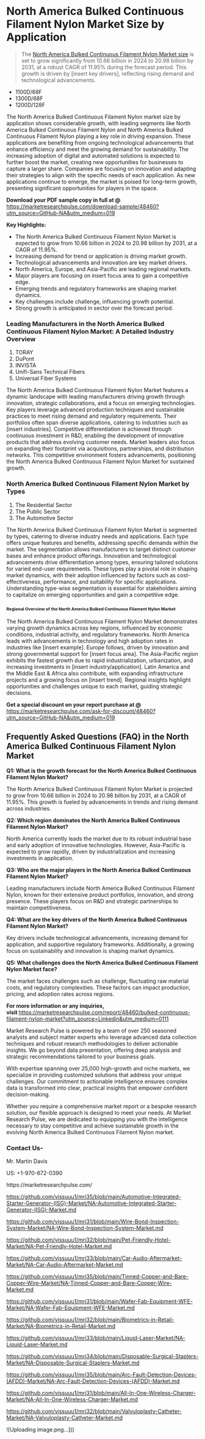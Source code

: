 <h1>North America Bulked Continuous Filament Nylon Market&nbsp;Size by Application</h1><blockquote><p>The <a href="https://marketresearchpulse.com/download-sample/48460?utm_source=GitHub-NA&amp;utm_medium=019">North America Bulked Continuous Filament Nylon Market size</a> is set to grow significantly from 10.66 billion in 2024 to 20.98 billion by 2031, at a robust CAGR of 11.95% during the forecast period. This growth is driven by [insert key drivers], reflecting rising demand and technological advancements.</p></blockquote><ul><li>1100D/68F<li> 1300D/68F<li> 1200D/128F</li></ul><p>The North America Bulked Continuous Filament Nylon market size by application shows considerable growth, with leading segments like North America Bulked Continuous Filament Nylon and North America Bulked Continuous Filament Nylon playing a key role in driving expansion. These applications are benefiting from ongoing technological advancements that enhance efficiency and meet the growing demand for sustainability. The increasing adoption of digital and automated solutions is expected to further boost the market, creating new opportunities for businesses to capture a larger share. Companies are focusing on innovation and adapting their strategies to align with the specific needs of each application. As new applications continue to emerge, the market is poised for long-term growth, presenting significant opportunities for players in the space.</p><p><strong>Download your PDF sample copy in full at @ </strong><a href="https://marketresearchpulse.com/download-sample/48460?utm_source=GitHub-NA&amp;utm_medium=019">https://marketresearchpulse.com/download-sample/48460?utm_source=GitHub-NA&amp;utm_medium=019</a></p><p><strong>Key Highlights: </strong></p><ul><li>The North America Bulked Continuous Filament Nylon Market is expected to grow from 10.66 billion in 2024 to 20.98 billion by 2031, at a CAGR of 11.95%.</li><li>Increasing demand for trend or application is driving market growth.</li><li>Technological advancements and innovation are key market drivers.</li><li>North America, Europe, and Asia-Pacific are leading regional markets.</li><li>Major players are focusing on insert focus area to gain a competitive edge.</li><li>Emerging trends and regulatory frameworks are shaping market dynamics.</li><li>Key challenges include challenge, influencing growth potential.</li><li>Strong growth is anticipated in sector over the forecast period.</li></ul><h3>Leading Manufacturers in the North America Bulked Continuous Filament Nylon Market: A Detailed Industry Overview</h3><ol><li>TORAY</li><li>DuPont</li><li>INVISTA</li><li>Unifi-Sans Technical Fibers</li><li>Universal Fiber Systems</li></ol><div class="flex max-w-full flex-col flex-grow"><div class="min-h-8 text-message flex w-full flex-col items-end gap-2 whitespace-normal break-words [.text-message+&amp;]:mt-5" dir="auto" data-message-author-role="assistant" data-message-id="fd8432e4-4910-450d-b182-61b7bfb0a01f" data-message-model-slug="gpt-4o"><div class="flex w-full flex-col gap-1 empty:hidden first:pt-[3px]"><div class="markdown prose w-full break-words dark:prose-invert light"><p>The North America Bulked Continuous Filament Nylon Market features a dynamic landscape with leading manufacturers driving growth through innovation, strategic collaborations, and a focus on emerging technologies. Key players leverage advanced production techniques and sustainable practices to meet rising demand and regulatory requirements. Their portfolios often span diverse applications, catering to industries such as [insert industries]. Competitive differentiation is achieved through continuous investment in R&amp;D, enabling the development of innovative products that address evolving customer needs. Market leaders also focus on expanding their footprint via acquisitions, partnerships, and distribution networks. This competitive environment fosters advancements, positioning the North America Bulked Continuous Filament Nylon Market for sustained growth.</p></div></div></div></div><h3>North America Bulked Continuous Filament Nylon Market by Types</h3><ol><li>The Residential Sector<li> The Public Sector<li> The Automotive Sector</li></ol><div class="flex max-w-full flex-col flex-grow"><div class="min-h-8 text-message flex w-full flex-col items-end gap-2 whitespace-normal break-words [.text-message+&amp;]:mt-5" dir="auto" data-message-author-role="assistant" data-message-id="084470be-0bb7-4664-bddf-5156b4f41249" data-message-model-slug="gpt-4o-mini"><div class="flex w-full flex-col gap-1 empty:hidden first:pt-[3px]"><div class="markdown prose w-full break-words dark:prose-invert light"><p>The North America Bulked Continuous Filament Nylon Market is segmented by types, catering to diverse industry needs and applications. Each type offers unique features and benefits, addressing specific demands within the market. The segmentation allows manufacturers to target distinct customer bases and enhance product offerings. Innovation and technological advancements drive differentiation among types, ensuring tailored solutions for varied end-user requirements. These types play a pivotal role in shaping market dynamics, with their adoption influenced by factors such as cost-effectiveness, performance, and suitability for specific applications. Understanding type-wise segmentation is essential for stakeholders aiming to capitalize on emerging opportunities and gain a competitive edge.</p></div></div></div></div><h3><span style="font-size: 11px;">Regional Overview of the North America Bulked Continuous Filament Nylon Market</span></h3><div class="flex max-w-full flex-col flex-grow"><div class="min-h-8 text-message flex w-full flex-col items-end gap-2 whitespace-normal break-words [.text-message+&amp;]:mt-5" dir="auto" data-message-author-role="assistant" data-message-id="e9038762-ce64-4e30-91c9-9bd413514231" data-message-model-slug="gpt-4o-mini"><div class="flex w-full flex-col gap-1 empty:hidden first:pt-[3px]"><div class="markdown prose w-full break-words dark:prose-invert light"><p>The North America Bulked Continuous Filament Nylon Market demonstrates varying growth dynamics across key regions, influenced by economic conditions, industrial activity, and regulatory frameworks. North America leads with advancements in technology and high adoption rates in industries like [insert example]. Europe follows, driven by innovation and strong governmental support for [insert focus area]. The Asia-Pacific region exhibits the fastest growth due to rapid industrialization, urbanization, and increasing investments in [insert industry/application]. Latin America and the Middle East &amp; Africa also contribute, with expanding infrastructure projects and a growing focus on [insert trend]. Regional insights highlight opportunities and challenges unique to each market, guiding strategic decisions.</p></div></div></div></div><p><strong>Get a special discount on your report purchase at @ </strong><a href="https://marketresearchpulse.com/ask-for-discount/48460?utm_source=GitHub-NA&amp;utm_medium=019">https://marketresearchpulse.com/ask-for-discount/48460?utm_source=GitHub-NA&amp;utm_medium=019</a></p><h2>Frequently Asked Questions (FAQ) in the North America Bulked Continuous Filament Nylon Market</h2><p><strong>Q1: What is the growth forecast for the North America Bulked Continuous Filament Nylon Market?</strong></p><p>The North America Bulked Continuous Filament Nylon Market is projected to grow from 10.66 billion in 2024 to 20.98 billion by 2031, at a CAGR of 11.95%. This growth is fueled by advancements in trends and rising demand across industries.</p><p><strong>Q2: Which region dominates the North America Bulked Continuous Filament Nylon Market?</strong></p><p>North America currently leads the market due to its robust industrial base and early adoption of innovative technologies. However, Asia-Pacific is expected to grow rapidly, driven by industrialization and increasing investments in application.</p><p><strong>Q3: Who are the major players in the North America Bulked Continuous Filament Nylon Market?</strong></p><p>Leading manufacturers include North America Bulked Continuous Filament Nylon, known for their extensive product portfolios, innovation, and strong presence. These players focus on R&amp;D and strategic partnerships to maintain competitiveness.</p><p><strong>Q4: What are the key drivers of the North America Bulked Continuous Filament Nylon Market?</strong></p><p>Key drivers include technological advancements, increasing demand for application, and supportive regulatory frameworks. Additionally, a growing focus on sustainability and innovation is shaping market dynamics.</p><p><strong>Q5: What challenges does the North America Bulked Continuous Filament Nylon Market face?</strong></p><p>The market faces challenges such as challenge, fluctuating raw material costs, and regulatory complexities. These factors can impact production, pricing, and adoption rates across regions.</p><p><strong>For more information or any inquiries, visit&nbsp;</strong><a href="https://marketresearchpulse.com/report/48460/bulked-continuous-filament-nylon-market?utm_source=Linkedin&utm_medium=0111">https://marketresearchpulse.com/report/48460/bulked-continuous-filament-nylon-market?utm_source=Linkedin&utm_medium=0111</a></p><p>Market Research Pulse is powered by a team of over 250 seasoned analysts and subject matter experts who leverage advanced data collection techniques and robust research methodologies to deliver actionable insights. We go beyond data presentation, offering deep analysis and strategic recommendations tailored to your business goals.</p><p>With expertise spanning over 25,000 high-growth and niche markets, we specialize in providing customized solutions that address your unique challenges. Our commitment to actionable intelligence ensures complex data is transformed into clear, practical insights that empower confident decision-making.</p><p>Whether you require a comprehensive market report or a bespoke research solution, our flexible approach is designed to meet your needs. At Market Research Pulse, we are dedicated to equipping you with the intelligence necessary to stay competitive and achieve sustainable growth in the evolving North America Bulked Continuous Filament Nylon market.</p><h3><strong>Contact Us-</strong></h3><p>Mr. Martin Davis</p><p>US: +1-970-672-0390</p><p>https://marketresearchpulse.com/</p><p><a href="https://github.com/vissuuu1/mri35/blob/main/Automotive-Integrated-Starter-Generator-(ISG)-Market/NA-Automotive-Integrated-Starter-Generator-(ISG)-Market.md">https://github.com/vissuuu1/mri35/blob/main/Automotive-Integrated-Starter-Generator-(ISG)-Market/NA-Automotive-Integrated-Starter-Generator-(ISG)-Market.md</a></p><p><a href="https://github.com/vissuuu1/mri31/blob/main/Wire-Bond-Inspection-System-Market/NA-Wire-Bond-Inspection-System-Market.md">https://github.com/vissuuu1/mri31/blob/main/Wire-Bond-Inspection-System-Market/NA-Wire-Bond-Inspection-System-Market.md</a></p><p><a href="https://github.com/vissuuu1/mri32/blob/main/Pet-Friendly-Hotel-Market/NA-Pet-Friendly-Hotel-Market.md">https://github.com/vissuuu1/mri32/blob/main/Pet-Friendly-Hotel-Market/NA-Pet-Friendly-Hotel-Market.md</a></p><p><a href="https://github.com/vissuuu1/mri33/blob/main/Car-Audio-Aftermarket-Market/NA-Car-Audio-Aftermarket-Market.md">https://github.com/vissuuu1/mri33/blob/main/Car-Audio-Aftermarket-Market/NA-Car-Audio-Aftermarket-Market.md</a></p><p><a href="https://github.com/vissuuu1/mri35/blob/main/Tinned-Copper-and-Bare-Copper-Wire-Market/NA-Tinned-Copper-and-Bare-Copper-Wire-Market.md">https://github.com/vissuuu1/mri35/blob/main/Tinned-Copper-and-Bare-Copper-Wire-Market/NA-Tinned-Copper-and-Bare-Copper-Wire-Market.md</a></p><p><a href="https://github.com/vissuuu1/mri31/blob/main/Wafer-Fab-Equipment-WFE-Market/NA-Wafer-Fab-Equipment-WFE-Market.md">https://github.com/vissuuu1/mri31/blob/main/Wafer-Fab-Equipment-WFE-Market/NA-Wafer-Fab-Equipment-WFE-Market.md</a></p><p><a href="https://github.com/vissuuu1/mri32/blob/main/Biometrics-in-Retail-Market/NA-Biometrics-in-Retail-Market.md">https://github.com/vissuuu1/mri32/blob/main/Biometrics-in-Retail-Market/NA-Biometrics-in-Retail-Market.md</a></p><p><a href="https://github.com/vissuuu1/mri33/blob/main/Liquid-Laser-Market/NA-Liquid-Laser-Market.md">https://github.com/vissuuu1/mri33/blob/main/Liquid-Laser-Market/NA-Liquid-Laser-Market.md</a></p><p><a href="https://github.com/vissuuu1/mri34/blob/main/Disposable-Surgical-Staplers-Market/NA-Disposable-Surgical-Staplers-Market.md">https://github.com/vissuuu1/mri34/blob/main/Disposable-Surgical-Staplers-Market/NA-Disposable-Surgical-Staplers-Market.md</a></p><p><a href="https://github.com/vissuuu1/mri35/blob/main/Arc-Fault-Detection-Devices-(AFDD)-Market/NA-Arc-Fault-Detection-Devices-(AFDD)-Market.md">https://github.com/vissuuu1/mri35/blob/main/Arc-Fault-Detection-Devices-(AFDD)-Market/NA-Arc-Fault-Detection-Devices-(AFDD)-Market.md</a></p><p><a href="https://github.com/vissuuu1/mri31/blob/main/All-In-One-Wireless-Charger-Market/NA-All-In-One-Wireless-Charger-Market.md">https://github.com/vissuuu1/mri31/blob/main/All-In-One-Wireless-Charger-Market/NA-All-In-One-Wireless-Charger-Market.md</a></p><p><a href="https://github.com/vissuuu1/mri32/blob/main/Valvuloplasty-Catheter-Market/NA-Valvuloplasty-Catheter-Market.md">https://github.com/vissuuu1/mri32/blob/main/Valvuloplasty-Catheter-Market/NA-Valvuloplasty-Catheter-Market.md</a></p>
![Uploading image.png…]()
